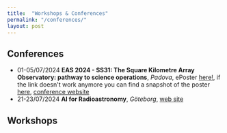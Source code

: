 ```yaml
---
title:  "Workshops & Conferences"
permalink: "/conferences/"
layout: post
---
```


## Conferences

* 01-05/07/2024 **EAS 2024 - SS31: The Square Kilometre Array Observatory: pathway to science operations**, _Padova_, ePoster [here!](https://k-poster.kuoni-congress.info/eas-2024/poster/5149ebf4-c89d-4214-83cc-98bc811f96d7), if the link doesn't work anymore you can find a snapshot of the poster [here](https://adnothing.github.io/images/Snapshot_EAS_2024.png), [conference website](https://eas.unige.ch/EAS_meeting/session.jsp?id=SS31)
* 21-23/07/2024 **AI for Radioastronomy**, _Göteborg_, [web site](https://www.chalmers.se/en/current/calendar/ai-for-radioastronomy/)

## Workshops


